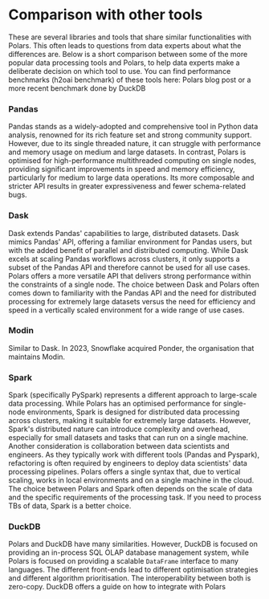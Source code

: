 # Comparison with other tools
These are several libraries and tools that share similar functionalities with Polars. This often leads to questions from data experts about what the differences are. Below is a short comparison between some of the more popular data processing tools and Polars, to help data experts make a deliberate decision on which tool to use.
You can find performance benchmarks (h2oai benchmark) of these tools here: Polars blog post or a more recent benchmark done by DuckDB
### Pandas
Pandas stands as a widely-adopted and comprehensive tool in Python data analysis, renowned for its rich feature set and strong community support. However, due to its single threaded nature, it can struggle with performance and memory usage on medium and large datasets.
In contrast, Polars is optimised for high-performance multithreaded computing on single nodes, providing significant improvements in speed and memory efficiency, particularly for medium to large data operations. Its more composable and stricter API results in greater expressiveness and fewer schema-related bugs.
### Dask
Dask extends Pandas' capabilities to large, distributed datasets. Dask mimics Pandas' API, offering a familiar environment for Pandas users, but with the added benefit of parallel and distributed computing.
While Dask excels at scaling Pandas workflows across clusters, it only supports a subset of the Pandas API and therefore cannot be used for all use cases. Polars offers a more versatile API that delivers strong performance within the constraints of a single node.
The choice between Dask and Polars often comes down to familiarity with the Pandas API and the need for distributed processing for extremely large datasets versus the need for efficiency and speed in a vertically scaled environment for a wide range of use cases.
### Modin
Similar to Dask. In 2023, Snowflake acquired Ponder, the organisation that maintains Modin.
### Spark
Spark (specifically PySpark) represents a different approach to large-scale data processing. While Polars has an optimised performance for single-node environments, Spark is designed for distributed data processing across clusters, making it suitable for extremely large datasets.
However, Spark's distributed nature can introduce complexity and overhead, especially for small datasets and tasks that can run on a single machine. Another consideration is collaboration between data scientists and engineers. As they typically work with different tools (Pandas and Pyspark), refactoring is often required by engineers to deploy data scientists' data processing pipelines. Polars offers a single syntax that, due to vertical scaling, works in local environments and on a single machine in the cloud.
The choice between Polars and Spark often depends on the scale of data and the specific requirements of the processing task. If you need to process TBs of data, Spark is a better choice.
### DuckDB
Polars and DuckDB have many similarities. However, DuckDB is focused on providing an in-process SQL OLAP database management system, while Polars is focused on providing a scalable `DataFrame` interface to many languages. The different front-ends lead to different optimisation strategies and different algorithm prioritisation. The interoperability between both is zero-copy. DuckDB offers a guide on how to integrate with Polars